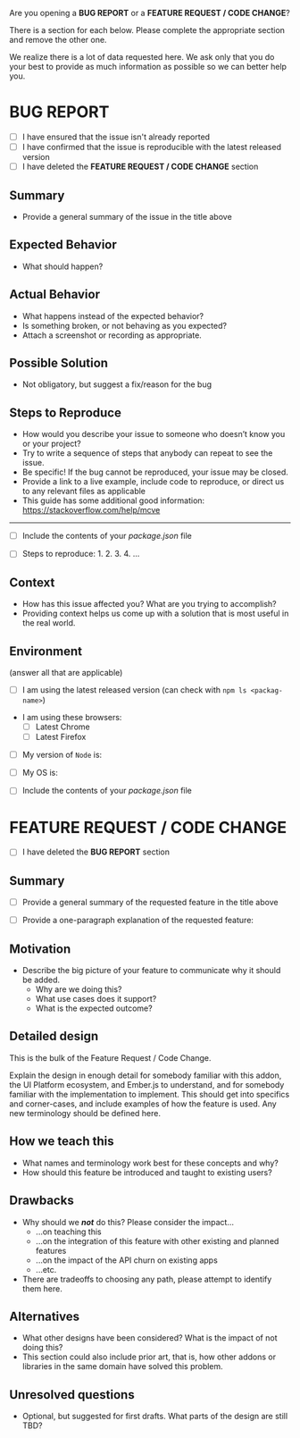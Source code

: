 Are you opening a **BUG REPORT** or a **FEATURE REQUEST / CODE CHANGE**?

There is a section for each below.  Please complete the appropriate section and remove the other one.

We realize there is a lot of data requested here. We ask only that you do your best to provide as much information as possible so we can better help you.


# BUG REPORT

* [ ] I have ensured that the issue isn't already reported
* [ ] I have confirmed that the issue is reproducible with the latest released version
* [ ] I have deleted the **FEATURE REQUEST / CODE CHANGE** section

## Summary
* Provide a general summary of the issue in the title above

## Expected Behavior
* What should happen?

## Actual Behavior
* What happens instead of the expected behavior?
* Is something broken, or not behaving as you expected?
* Attach a screenshot or recording as appropriate.

## Possible Solution
* Not obligatory, but suggest a fix/reason for the bug

## Steps to Reproduce
* How would you describe your issue to someone who doesn’t know you or your project?
* Try to write a sequence of steps that anybody can repeat to see the issue.
* Be specific! If the bug cannot be reproduced, your issue may be closed.
* Provide a link to a live example, include code to reproduce, or direct us to any relevant files as applicable
* This guide has some additional good information: https://stackoverflow.com/help/mcve

---

* [ ] Include the contents of your _package.json_ file
* [ ] Steps to reproduce:
  1.
  2.
  3.
  4.
  ...


## Context
* How has this issue affected you? What are you trying to accomplish?
* Providing context helps us come up with a solution that is most useful in the real world.

## Environment

(answer all that are applicable)

* [ ] I am using the latest released version (can check with `npm ls <packag-name>`)
* I am using these browsers:
  * [ ] Latest Chrome
  * [ ] Latest Firefox
* [ ] My version of `Node` is:
* [ ] My OS is:
* [ ] Include the contents of your _package.json_ file




# FEATURE REQUEST / CODE CHANGE

* [ ] I have deleted the **BUG REPORT** section

## Summary
* [ ] Provide a general summary of the requested feature in the title above
* [ ] Provide a one-paragraph explanation of the requested feature:


## Motivation
* Describe the big picture of your feature to communicate why it should be added.
  * Why are we doing this?
  * What use cases does it support?
  * What is the expected outcome?

## Detailed design
This is the bulk of the Feature Request / Code Change.

Explain the design in enough detail for somebody familiar with this addon, the UI Platform ecosystem, and Ember.js to understand, and for somebody familiar with the implementation to implement. This should get into specifics and corner-cases, and include examples of how the feature is used. Any new terminology should be defined here.

## How we teach this

* What names and terminology work best for these concepts and why?
* How should this feature be introduced and taught to existing users?

## Drawbacks

* Why should we ***not*** do this? Please consider the impact...
  * ...on teaching this
  * ...on the integration of this feature with other existing and planned features
  * ...on the impact of the API churn on existing apps
  * ...etc.
* There are tradeoffs to choosing any path, please attempt to identify them here.

## Alternatives

* What other designs have been considered? What is the impact of not doing this?
* This section could also include prior art, that is, how other addons or libraries in the same domain have solved this problem.

## Unresolved questions

* Optional, but suggested for first drafts. What parts of the design are still TBD?
